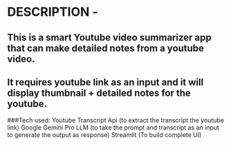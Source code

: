# DESCRIPTION -
## This is a smart Youtube video summarizer app that can make detailed notes from a youtube video.
## It requires youtube link as an input and it will display thumbnail + detailed notes for the youtube.

###Tech used:
Youtube Transcript Api (to extract the transcript the youtube link)
Google Gemini Pro LLM (to take the prompt and transcript as an input to generate the output as response)
Streamlit (To build complete UI)

